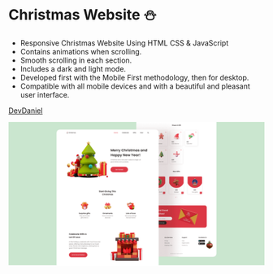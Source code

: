 # Christmas Website ⛄️


- Responsive Christmas Website Using HTML CSS & JavaScript
- Contains animations when scrolling.
- Smooth scrolling in each section.
- Includes a dark and light mode.
- Developed first with the Mobile First methodology, then for desktop.
- Compatible with all mobile devices and with a beautiful and pleasant user interface.

 [DevDaniel](https://ddaniel.ro/)

![preview img](/preview.png)
